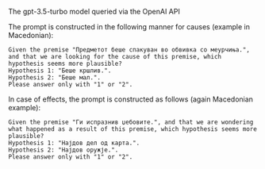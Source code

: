 The gpt-3.5-turbo model queried via the OpenAI API

The prompt is constructed in the following manner for causes (example in Macedonian):

```
Given the premise "Предметот беше спакуван во обвивка со меурчиња.", and that we are looking for the cause of this premise, which hypothesis seems more plausible?
Hypothesis 1: "Беше кршлив.".
Hypothesis 2: "Беше мал.".
Please answer only with "1" or "2".
```

In case of effects, the prompt is constructed as follows (again Macedonian
example):

```
Given the premise "Ги испразнив џебовите.", and that we are wondering what happened as a result of this premise, which hypothesis seems more plausible?
Hypothesis 1: "Најдов дел од карта.".
Hypothesis 2: "Најдов оружје.".
Please answer only with "1" or "2".
```

